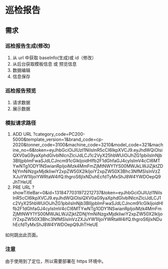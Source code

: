 # 巡检报告

## 需求

### 巡检报告生成(修改)

1. 从 url 中获取 baseInfo(生成)或 id（修改）
2. 从后台获取模板信息 或 预览信息
3. 数据编辑
4. 信息保存

### 巡检报告预览

1. 请求数据
2. 展示数据

### 模拟请求路径

1. ADD URL ?category_code=PC200-5000&template_version=1&brand_code=cp-2020&tonner_code=3100&machine_code=3210&model_code=321&machine_no=6&token=eyJhbGciOiJIUzI1NiIsInR5cCI6IkpXVCJ9.eyJhdWQiOlsiQXV0aG9yaXphdGlvblNlcnZlciJdLCJ1c2VyX25hbWUiOiJhZG1pbiIsInNjb3BlIjpbImFwaSJdLCJncm91cGlkIjoidHlfb2F1dGhfaGJ4cyIsImV4cCI6MTYwNTg1ODY1NSwianRpIjoiMzk4MmFmZjMtNWY1YS00MWJkLWJiZjktZDNjYmNiNzgxMjdkIiwiY2xpZW50X2lkIjoiY2xpZW50X3Bhc3NfMSIsInVzZXJuYW1lIjoiYWRtaW4ifQ.thgroS6jlxNDuhEcfdTyMxShJ8W4YWDOepQ9JhTHeUE
2. PRE URL ?showTitleBar=0&id=1318477031972212737&token=eyJhbGciOiJIUzI1NiIsInR5cCI6IkpXVCJ9.eyJhdWQiOlsiQXV0aG9yaXphdGlvblNlcnZlciJdLCJ1c2VyX25hbWUiOiJhZG1pbiIsInNjb3BlIjpbImFwaSJdLCJncm91cGlkIjoidHlfb2F1dGhfaGJ4cyIsImV4cCI6MTYwNTg1ODY1NSwianRpIjoiMzk4MmFmZjMtNWY1YS00MWJkLWJiZjktZDNjYmNiNzgxMjdkIiwiY2xpZW50X2lkIjoiY2xpZW50X3Bhc3NfMSIsInVzZXJuYW1lIjoiYWRtaW4ifQ.thgroS6jlxNDuhEcfdTyMxShJ8W4YWDOepQ9JhTHeUE

如何跳出此页面。

### 注意

由于使用到了定位，所以需要部署在 https 环境中。

